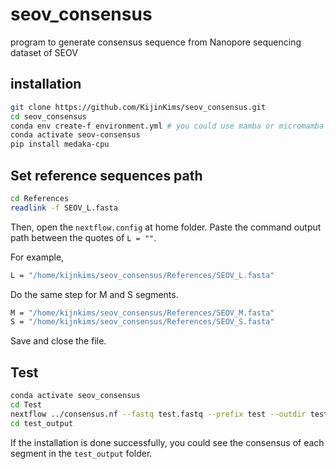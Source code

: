 # seov_consensus
program to generate consensus sequence from Nanopore sequencing dataset of SEOV

## installation
```bash
git clone https://github.com/KijinKims/seov_consensus.git
cd seov_consensus
conda env create-f environment.yml # you could use mamba or micromamba for faster installation.
conda activate seov-consensus
pip install medaka-cpu
```

## Set reference sequences path
```bash
cd References
readlink -f SEOV_L.fasta
```

Then, open the `nextflow.config` at home folder.
Paste the command output path between the quotes of `L = ""`.

For example,
```bash
L = "/home/kijnkims/seov_consensus/References/SEOV_L.fasta"
```

Do the same step for M and S segments.
```bash
M = "/home/kijnkims/seov_consensus/References/SEOV_M.fasta"
S = "/home/kijnkims/seov_consensus/References/SEOV_S.fasta"
```
Save and close the file.

## Test
```bash
conda activate seov_consensus
cd Test
nextflow ../consensus.nf --fastq test.fastq --prefix test --outdir test_output
cd test_output
```

If the installation is done successfully, you could see the consensus of each segment in the `test_output` folder.
